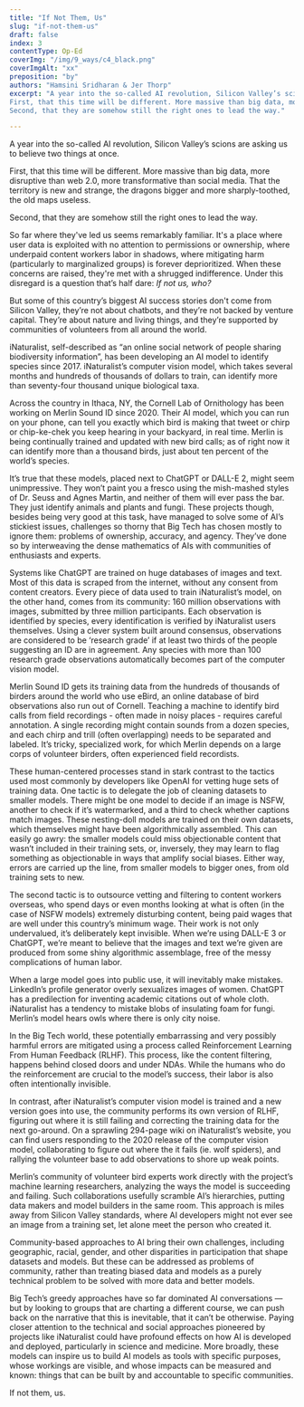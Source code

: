 ```yaml
---
title: "If Not Them, Us"
slug: "if-not-them-us"
draft: false
index: 3
contentType: Op-Ed
coverImg: "/img/9_ways/c4_black.png"
coverImgAlt: "xx"
preposition: "by"
authors: "Hamsini Sridharan & Jer Thorp"
excerpt: "A year into the so-called AI revolution, Silicon Valley’s scions are asking us to believe two things at once. 
First, that this time will be different. More massive than big data, more disruptive than web 2.0, more transformative than social media. That the territory is new and strange, the dragons bigger and more sharply-toothed, the old maps useless. 
Second, that they are somehow still the right ones to lead the way."

---
```


A year into the so-called AI revolution, Silicon Valley’s scions are asking us to believe two things at once. 

First, that this time will be different. More massive than big data, more disruptive than web 2.0, more transformative than social media. That the territory is new and strange, the dragons bigger and more sharply-toothed, the old maps useless. 

Second, that they are somehow still the right ones to lead the way.

So far where they've led us seems remarkably familiar. It's a place where user data is exploited with no attention to permissions or ownership, where underpaid content workers labor in shadows, where mitigating harm (particularly to marginalized groups) is forever deprioritized. When these concerns are raised, they're met with a shrugged indifference. Under this disregard is a question that’s half dare: *If not us, who?*

But some of this country’s biggest AI success stories don't come from Silicon Valley, they’re not about chatbots, and they’re not backed by venture capital. They’re about nature and living things, and they’re supported by communities of volunteers from all around the world. 

iNaturalist, self-described as “an online social network of people sharing biodiversity information”, has been developing an AI model to identify species since 2017. iNaturalist’s computer vision model, which takes several months and hundreds of thousands of dollars to train, can identify more than seventy-four thousand unique biological taxa. 

Across the country in Ithaca, NY, the Cornell Lab of Ornithology has been working on Merlin Sound ID since 2020. Their AI model, which you can run on your phone, can tell you exactly which bird is making that tweet or chirp or chip-ke-chek you keep hearing in your backyard, in real time. Merlin is being continually trained and updated with new bird calls; as of right now it can identify more than a thousand birds, just about ten percent of the world’s species.

It’s true that these models, placed next to ChatGPT or DALL-E 2, might seem unimpressive. They won’t paint you a fresco using the mish-mashed styles of Dr. Seuss and Agnes Martin, and neither of them will ever pass the bar. They just identify animals and plants and fungi. These projects though, besides being very good at this task, have managed to solve some of AI’s stickiest issues, challenges so thorny that Big Tech has chosen mostly to ignore them: problems of ownership, accuracy, and agency. They’ve done so by interweaving the dense mathematics of AIs with communities of enthusiasts and experts.

Systems like ChatGPT are trained on huge databases of images and text. Most of this data is scraped from the internet, without any consent from content creators. Every piece of data used to train iNaturalist’s model, on the other hand, comes from its community: 160 million observations with images, submitted by three million participants. Each observation is identified by species, every identification is verified by iNaturalist users themselves. Using a clever system built around consensus, observations are considered to be ‘research grade’ if at least two thirds of the people suggesting an ID are in agreement. Any species with more than 100 research grade observations automatically becomes part of the computer vision model.

Merlin Sound ID gets its training data from the hundreds of thousands of birders around the world who use eBird, an online database of bird observations also run out of Cornell. Teaching a machine to identify bird calls from field recordings - often made in noisy places - requires careful annotation. A single recording might contain sounds from a dozen species, and each chirp and trill (often overlapping) needs to be separated and labeled. It’s tricky, specialized work, for which Merlin depends on a large corps of volunteer birders, often experienced field recordists.

These human-centered processes stand in stark contrast to the tactics used most commonly by developers like OpenAI for vetting huge sets of training data. One tactic is to delegate the job of cleaning datasets to smaller models. There might be one model to decide if an image is NSFW, another to check if it’s watermarked, and a third to check whether captions match images. These nesting-doll models are trained on their own datasets, which themselves might have been algorithmically assembled. This can easily go awry: the smaller models could miss objectionable content that wasn’t included in their training sets, or, inversely, they may learn to flag something as objectionable in ways that amplify social biases. Either way, errors are carried up the line, from smaller models to bigger ones, from old training sets to new.

The second tactic is to outsource vetting and filtering to content workers overseas, who spend days or even months looking at what is often (in the case of NSFW models) extremely disturbing content, being paid wages that are well under this country’s minimum wage. Their work is not only undervalued, it’s deliberately kept invisible. When we’re using DALL-E 3 or ChatGPT, we’re meant to believe that the images and text we’re given are produced from some shiny algorithmic assemblage, free of the messy complications of human labor.

When a large model goes into public use, it will inevitably make mistakes. LinkedIn’s profile generator overly sexualizes images of women. ChatGPT has a predilection for inventing academic citations out of whole cloth. iNaturalist has a tendency to mistake blobs of insulating foam for fungi. Merlin’s model hears owls where there is only city noise. 

In the Big Tech world, these potentially embarrassing and very possibly harmful errors are mitigated using a process called Reinforcement Learning From Human Feedback (RLHF). This process, like the content filtering, happens behind closed doors and under NDAs. While the humans who do the reinforcement are crucial to the model’s success, their labor is also often intentionally invisible.

In contrast, after iNaturalist’s computer vision model is trained and a new version goes into use, the community performs its own version of RLHF, figuring out where it is still failing and correcting the training data for the next go-around. On a sprawling 294-page wiki on iNaturalist’s website, you can find users responding to the 2020 release of the computer vision model, collaborating to figure out where the it fails (ie. wolf spiders), and rallying the volunteer base to add observations to shore up weak points.

Merlin’s community of volunteer bird experts work directly with the project’s machine learning researchers, analyzing the ways the model is succeeding and failing. Such collaborations usefully scramble AI’s hierarchies, putting data makers and model builders in the same room. This approach is miles away from Silicon Valley standards, where AI developers might not ever see an image from a training set, let alone meet the person who created it.

Community-based approaches to AI bring their own challenges, including geographic, racial, gender, and other disparities in participation that shape datasets and models. But these can be addressed as problems of community, rather than treating biased data and models as a purely technical problem to be solved with more data and better models. 

Big Tech’s greedy approaches have so far dominated AI conversations — but by looking to groups that are charting a different course, we can push back on the narrative that this is inevitable, that it can’t be otherwise. Paying closer attention to the technical and social approaches pioneered by projects like iNaturalist could have profound effects on how AI is developed and deployed, particularly in science and medicine. More broadly, these models can inspire us to build AI models as tools with specific purposes, whose workings are visible, and whose impacts can be measured and known: things that can be built by and accountable to specific communities.  

If not them, us.